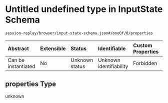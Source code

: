 # Untitled undefined type in InputState Schema

```txt
session-replay/browser/input-state-schema.json#/oneOf/0/properties
```



| Abstract            | Extensible | Status         | Identifiable            | Custom Properties | Additional Properties | Access Restrictions | Defined In                                                                                                |
| :------------------ | :--------- | :------------- | :---------------------- | :---------------- | :-------------------- | :------------------ | :-------------------------------------------------------------------------------------------------------- |
| Can be instantiated | No         | Unknown status | Unknown identifiability | Forbidden         | Allowed               | none                | [input-state-schema.json\*](../out/session-replay/browser/input-state-schema.json "open original schema") |

## properties Type

unknown
